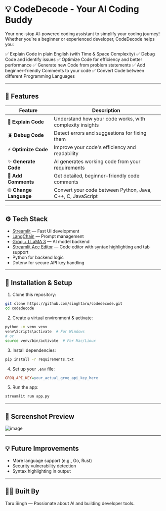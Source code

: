# 💡 CodeDecode - Your AI Coding Buddy

Your one-stop AI-powered coding assistant to simplify your coding journey! Whether you're a beginner or experienced developer, CodeDecode helps you:

✅ Explain Code in plain English (with Time & Space Complexity)
✅ Debug Code and identify issues
✅ Optimize Code for efficiency and better performance
✅ Generate new Code from problem statements
✅ Add beginner-friendly Comments to your code
✅ Convert Code between different Programming Languages

---

## 🚀 Features

| Feature                | Description                                                |
| ---------------------- | ---------------------------------------------------------- |
| 🧠 **Explain Code**    | Understand how your code works, with complexity insights   |
| 🪲 **Debug Code**      | Detect errors and suggestions for fixing them              |
| ⚡ **Optimize Code**    | Improve your code's efficiency and readability             |
| ✨ **Generate Code**    | AI generates working code from your requirements           |
| 💬 **Add Comments**    | Get detailed, beginner-friendly code comments              |
| 🌐 **Change Language** | Convert your code between Python, Java, C++, C, JavaScript |

---

## ⚙️ Tech Stack

* [Streamlit](https://streamlit.io/) — Fast UI development
* [LangChain](https://www.langchain.com/) — Prompt management
* [Groq + LLaMA 3](https://groq.com/) — AI model backend
* [Streamlit Ace Editor](https://github.com/okld/streamlit-ace) — Code editor with syntax highlighting and tab support
* Python for backend logic
* Dotenv for secure API key handling

---

## 🔧 Installation & Setup

1. Clone this repository:

```bash
git clone https://github.com/singhtaru/codedecode.git
cd codedecode
```

2. Create a virtual environment & activate:

```bash
python -m venv venv
venv\Scripts\activate  # For Windows
# or
source venv/bin/activate  # For Mac/Linux
```

3. Install dependencies:

```bash
pip install -r requirements.txt
```

4. Set up your `.env` file:

```ini
GROQ_API_KEY=your_actual_groq_api_key_here
```

5. Run the app:

```bash
streamlit run app.py
```

---

## 📸 Screenshot Preview

![image](https://github.com/user-attachments/assets/60a11e20-8253-4fe6-bcfa-1ff46d32323b)



---

## 💡 Future Improvements

* More language support (e.g., Go, Rust)
* Security vulnerability detection
* Syntax highlighting in output

---

## 👩‍💻 Built By

Taru Singh — Passionate about AI and building developer tools.
